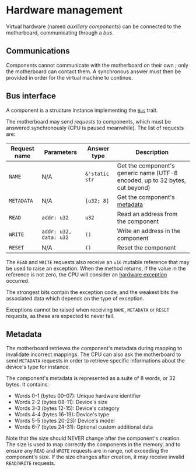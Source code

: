 # Hardware management

Virtual hardware (named _auxiliary components_) can be connected to the motherboard, communicating through a _bus_.

## Communications

Components cannot communicate with the motherboard on their own ; only the motherboard can contact them. A synchronous answer must then be provided in order for the virtual machine to continue.

## Bus interface

A component is a structure instance implementing the [`Bus`](../mrvm/src/boards/bus.rs) trait.

The motherboard may send _requests_ to components, which must be answered synchronously (CPU is paused meanwhile). The list of requests are:

| Request name | Parameters             | Answer type    | Description                                                                  |
| ------------ | ---------------------- | -------------- | ---------------------------------------------------------------------------- |
| `NAME`       | N/A                    | `&'static str` | Get the component's generic name (UTF-8 encoded, up to 32 bytes, cut beyond) |
| `METADATA`   | N/A                    | `[u32; 8]`     | Get the component's [metadata](#metadata)                                    |
| `READ`       | `addr: u32`            | `u32`          | Read an address from the component                                           |
| `WRITE`      | `addr: u32, data: u32` | `()`           | Write an address in the component                                            |
| `RESET`      | N/A                    | `()`           | Reset the component                                                          |

The `READ` and `WRITE` requests also receive an `u16` mutable reference that may be used to raise an exception. When the method returns, if the value in the reference is not zero, the CPU will consider an [hardware exception](Architecture.md#exceptions) occurred.

The strongest bits contain the exception code, and the weakest bits the associated data which depends on the type of exception.

Exceptions cannot be raised when receiving `NAME`, `METADATA` or `RESET` requests, as these are expected to never fail.

## Metadata

The motherboard retrieves the component's metadata during mapping to invalidate incorrect mappings. The CPU can also ask the motherboard to send `METADATA` requests in order to retrieve specific informations about the device's type for instance.

The component's metadata is represented as a suite of 8 words, or 32 bytes. It contains:

- Words 0-1 (bytes 00-07): Unique hardware identifier
- Words 2-2 (bytes 08-11): Device's size
- Words 3-3 (bytes 12-15): Device's category
- Words 4-4 (bytes 16-19): Device's type
- Words 5-5 (bytes 20-23): Device's model
- Words 6-7 (bytes 24-31): Optional custom additional data

Note that the size should NEVER change after the component's creation. The size is used to map correctly the components in the memory, and to ensure any `READ` and `WRITE` requests are in range, not exceeding the component's size. If the size changes after creation, it may receive invalid `READ`/`WRITE` requests.

